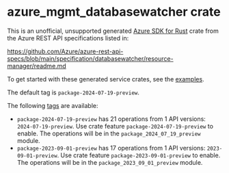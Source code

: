 # azure_mgmt_databasewatcher crate

This is an unofficial, unsupported generated [Azure SDK for Rust](https://github.com/Azure/azure-sdk-for-rust/tree/legacy) crate from the Azure REST API specifications listed in:

https://github.com/Azure/azure-rest-api-specs/blob/main/specification/databasewatcher/resource-manager/readme.md

To get started with these generated service crates, see the [examples](https://github.com/Azure/azure-sdk-for-rust/blob/legacy/services/README.md#examples).

The default tag is `package-2024-07-19-preview`.

The following [tags](https://github.com/Azure/azure-sdk-for-rust/blob/legacy/services/tags.md) are available:

- `package-2024-07-19-preview` has 21 operations from 1 API versions: `2024-07-19-preview`. Use crate feature `package-2024-07-19-preview` to enable. The operations will be in the `package_2024_07_19_preview` module.
- `package-2023-09-01-preview` has 17 operations from 1 API versions: `2023-09-01-preview`. Use crate feature `package-2023-09-01-preview` to enable. The operations will be in the `package_2023_09_01_preview` module.